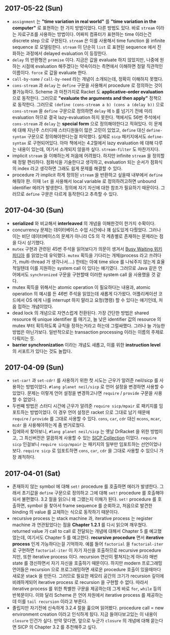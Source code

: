 ## 2017-05-22 (Sun)

* `assignment` 는 **"time variation in real world"** 를 **"time variation in the computer"** 로 표현하는 한 가지 방법이었다. 다른 방법도 있다. 바로 `stream` 이라는 자료구조를 사용하는 방법이다. 어짜피 컴퓨터가 표현하는 time 이라는건 discrete step 으로 구현된다. `stream` 은 이를 사용해서 time function 을 infinite sequence 로 모델링한다. `stream` 이 단순히 `list` 로 표현된 sequence 에서 진화하는 과정에서 delayed evaluation 이 등장한다.
* `delay` 의 반환형은 `promise` 이다. 지금은 값을 evaluate 하지 않았지만, 나중에 원하는 시점에 evaluation 해주겠다는 약속이라는 측면에서 이해하면 정말 직관적인 이름이다. `force` 로 값을 evaluate 한다. 
* `call-by-name` / `call-by-need` 라는 개념이 소개되는데, 정확히 이해하지 못했다.
* `cons-stream` 과 `delay` 는 `define` 구문을 사용해서 procedure 로 정의하는 것이 불가능하다. Scheme 과 마찬가지로 Racket 도 **applicative-order evaluation** 으로 동작한다. 그러므로 **"evaluate the arguments and then apply"** 정책으로 동작한다. 그러므로 `(define (cons-stream a b) (cons a (delay b))` 으로 `cons-stream` 을 `define` 구문으로 정의하면 `delay` 에 `b` 를 넘기기 전에 미리 evaluation 하므로 결국 lazy-evaluation 하지 못한다. 책에서도 56번 주석에서 `cons-stream` 과 `delay` 는 **special form** 으로 정의해야한다고 적혀있다. 이 문제에 대해 지난주 스터디때 스터디원들이 많은 고민이 있었고, `define` 대신 `define-syntax` 구문으로 정의해야한다는걸 파악했다. 실제로 `sicp` 패키지에서도 `define-syntax` 로 구현되어있다. 아마 책에서는 4.2절에서 lazy evaluation 에 대해 다루는 내용이 있는데, 여기서 소개되지 않을까 싶다. `stream-filter` 도 마찬가지다.
* implicit `stream` 을 이해하는게 처음에 어려웠다. 하지만 infinite `stream` 을 정의할때 정말 편리하다. 점화식을 기술한다고 생각하고, evaluation 되는 순서가 점화식의 index 라고 생각하면 그래도 쉽게 문제를 해결할 수 있다.
* procedure 가 implicit 하게 정의된 `stream` 을 반환하고 싶을때 내부에서 `define` 해줘야 한. 이때 `let` 을 사용해서 local variable 로 정의하려고하면 unbound identifier 에러가 발생한다. 정의에 자기 자신에 대한 참조가 필요하기 때문이다. 그러므로 `define` 구문은 다르게 동작한다고 추측할 수 있다.  

## 2017-04-30 (Sun)

* **serialized** 와 비교해서 **interleaved** 의 개념을 이해한것이 한가지 수확이다. 
* concurrency 문제는 데이터베이스 수업 시간에나 꽤 심도있게 다뤘었다. 그러나 이는 비단 데이터베이스의 문제가 아니라 CS 의 각 계층별로 존재하는 문제라는 점을 다시 상기했다.
* `mutex` 구현과 관련된 45번 주석을 읽어보다가 의문이 생겨서 [Busy Waiting 위키피디아](https://en.wikipedia.org/wiki/Busy_waiting#Alternatives) 를 읽었는데 유익했다. `mutex` 획득을 기다리는 개체(process 라고 쓰려다가, multi-thread 가 생각나서....) 한테는 아예 time slice 를 나눠주지 않는게 효율적일텐데 이를 지원하는 system call 이 있다는 얘기였다. 그러므로 Java 같은 언어에서도 `synchronized` 구문을 구현할때 이러한 system call 을 사용했을 것 같다.
* mutex 획득을 위해서는 atomic operation 이 필요하다는 내용과, atomic operation 의 예시를 든 46번 주석을 읽었는데 새롭게 다가왔다. 어플리케이션 코드에서 OS 에게 나를 interrupt 하지 말라고 요청(명령) 할 수 있다는 얘기인데, 처음 접하는 개념이었다.
* dead lock 의 개념으로 자연스럽게 전환된다. 가장 간단한 방법은 shared resource 에 unique identifier 를 매기고, 늘 낮은 identifier 값의 resource 의 mutex 부터 획득하도록 규칙을 정하는거라고 하는데 그럴싸했다. 그러나 늘 가능한 방법은 아닌가보다. 일반적으로는 transaction processing 이라는 이름의 주제로 다뤄지는 듯.
* **barrier synchronization** 이라는 개념도 새롭고, 이를 위한 **instruction level** 의 서포트가 있다는 것도 놀랍다.

## 2017-04-09 (Sun)

* `set-car!` 과 `set-cdr!` 를 사용하기 위한 첫 시도는 근우가 알려준 neil/sicp 를 사용하는 방법이었다. `#lang planet neil/sicp` 로 언어 설정을 변경하면 사용할 수 있었다. 문제는 이렇게 언어 설정을 변경하고나면 `require` / `provide` 구문을 사용할 수 없었다.
* 두번째 방법은 스터디 시간에 근우가 알려준 `require sicp/mpair` 로 패키지를 임포트하는 방법이었다. 이 경우 언어 설정은 racket 으로 그대로 남기 때문에 `require` / `provide` 를 그대로 사용할 수 있다. `cons`, `car`, `cdr` 대신 `mcons`, `mcar`, `mcdr` 을 사용해야하는게 좀 번거로웠다.
* 집에와서 찾아보니, `#lang planet neil/sicp` 는 옛날 DrRacket 을 위한 방법이고, 그 최신버전은 깔끔하게 사용할 수 있는 [SICP Collection](http://docs.racket-lang.org/sicp-manual/index.html) 이었다. `require sicp` 인걸보니 `require sicp/mpair` 는 패키지의 일부만 임포트하는 선언이었나보다. `require sicp` 로 임포트하면 `cons`, `car`, `cdr` 을 그대로 사용할 수 있으니 가장 쾌적하다.

## 2017-04-01 (Sat)

* 존재하지 않는 symbol 에 대해 `set!` procedure 를 호출하면 에러가 발생한다. 그래서 초기값을 `define` 구문으로 정의하고 그에 대해 `set!` procedure 를 호출해야되서 불편했다. 3.2 절을 읽으니 왜 그랬는지 이해가 된다. `set!` procedure 를 호출하면, symbol 을 찾아서 frame sequence 를 순회하고, 처음으로 발견한 binding 의 value 를 교체하는 식으로 동작하기 때문이다.
* recursive process 는 stack machine 과, iterative process 는 register machine 과 연관됬었다는 점을 **Chapter 1.2.1** 를 다시 읽으며 깨우쳤다. returned value 가 call to call 로 전달되는 개념에 대해서 Chapter 5 를 예고했었는데, 여기서도 Chapter 5 를 예고한다. **recursive procedure** 면서 **iterative process** 인게 가능하다는걸 기억하자. 예를 들어 `factorial` 을 `factorial-iter` 로 구현하면 `factorial-iter` 이 자기 자신을 호출하므로 recursive procedure 지만, 또한  iterative process 이다. recursion 연산이 펼쳐지는게 아니라 매번 state 를 갱신하면서 자기 자신을 호출하기 때문이다. 하지만 modern 프로그래밍 언어들은 recursion 으로 프로그래밍하면 새로운 procedure 호출이 있을때마다 새로운 stack 을 만든다. 그러므로 필요한 메모리 공간의 크기가 recursion 깊이에 비례하게되어 iterative process 로 recursion 을 구현할 수 없다. 따라서 iterative process 를 위한 특별한 구문을 제공하는데 그게 바로 `for`, `while` 등의 반복문이다. 이와 달리 Scheme 은 언어 차원에서 iterative process 를 제공하는데 이를 `tail recursion` 이라고 부른다.
* 졸립지만 자기전에 신속하게 3.2.4 절을 훑으며 읽어봤다. procedure call = new environment creation 이라고 인식하게 됬다. 지금 들여다보고있는 이 내용이 `closure` 인건가 싶다. 만약 맞다면, 앞으로 누군가 `closure` 의 개념에 대해 묻는다면 SICP 의 Chapter 3.2 를 추천해주고 싶다.
   